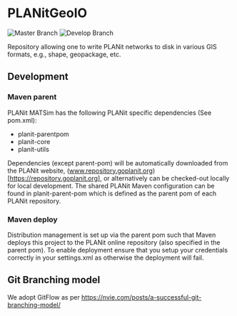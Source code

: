 # PLANitGeoIO

![Master Branch](https://github.com/TrafficPLANit/PLANitGeoIO/actions/workflows/maven_master.yml/badge.svg?branch=master)
![Develop Branch](https://github.com/TrafficPLANit/PLANitGeoIO/actions/workflows/maven_develop.yml/badge.svg?branch=develop)

Repository allowing one to write PLANit networks to disk in various GIS formats, e.g., shape, geopackage, etc.

## Development

### Maven parent

PLANit MATSim has the following PLANit specific dependencies (See pom.xml):

* planit-parentpom
* planit-core
* planit-utils

Dependencies (except parent-pom) will be automatically downloaded from the PLANit website, (www.repository.goplanit.org)[https://repository.goplanit.org], or alternatively can be checked-out locally for local development. The shared PLANit Maven configuration can be found in planit-parent-pom which is defined as the parent pom of each PLANit repository.


### Maven deploy

Distribution management is set up via the parent pom such that Maven deploys this project to the PLANit online repository (also specified in the parent pom). To enable deployment ensure that you setup your credentials correctly in your settings.xml as otherwise the deployment will fail.

## Git Branching model

We adopt GitFlow as per https://nvie.com/posts/a-successful-git-branching-model/
